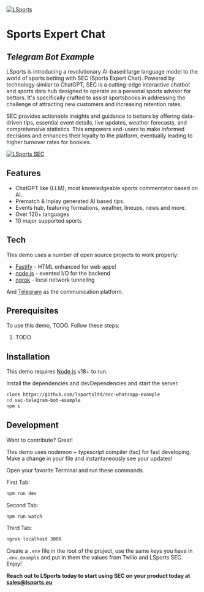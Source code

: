 [![LSports](https://cdn-assets-eu.frontify.com/s3/frontify-enterprise-files-eu/eyJwYXRoIjoiYXdlc29tZS10bHZcL2ZpbGVcL0p3S3dweU5Ub2pDQld3d3l5YTdkLnBuZyJ9:awesome-tlv:s5wJjkZJhYz_mhMs6SmsJeoRZWoxuvrOPGrNMUQP1tU?width=2400)](https://www.lsports.eu)
# Sports Expert Chat
## _Telegram Bot Example_

LSports is introducing a revolutionary AI-based large language model to the world of sports betting with SEC (Sports Expert Chat). Powered by technology similar to ChatGPT, SEC is a cutting-edge interactive chatbot and sports data hub designed to operate as a personal sports advisor for bettors. It's specifically crafted to assist sportsbooks in addressing the challenge of attracting new customers and increasing retention rates.

SEC provides actionable insights and guidance to bettors by offering data-driven tips, essential event details, live updates, weather forecasts, and comprehensive statistics. This empowers end-users to make informed decisions and enhances their loyalty to the platform, eventually leading to higher turnover rates for bookies.

[![LSports SEC](https://github.com/lsportsltd/sec-whatsapp-example/blob/main/assets/example.png)](https://www.lsports.eu/sec/)

## Features

- ChatGPT like (LLM), most knowledgeable sports commentator based on AI.
- Prematch & Inplay generated AI based tips.
- Events hub, featuring formations, weather, lineups, news and more.
- Over 120+ languages
- 10 major supported sports

## Tech

This demo uses a number of open source projects to work properly:

- [Fastify] - HTML enhanced for web apps!
- [node.js] - evented I/O for the backend
- [ngrok] - local network tunneling

And [Telegram](https://telegram.org/) as the communication platform.

## Prerequisites

To use this demo, TODO. Follow these steps:

1. TODO

## Installation

This demo requires [Node.js](https://nodejs.org/) v18+ to run.

Install the dependencies and devDependencies and start the server.

```bash
clone https://github.com/lsportsltd/sec-whatsapp-example
cd sec-telegram-bot-example
npm i
```

## Development

Want to contribute? Great!

This demo uses nodemon + typescript compiler (tsc) for fast developing.
Make a change in your file and instantaneously see your updates!

Open your favorite Terminal and run these commands.

First Tab:

```bash
npm run dev
```

Second Tab:

```bash
npm run watch
```

Third Tab:

```bash
ngrok localhost 3006
```

Create a `.env` file in the root of the project, use the same keys you have in `.env.example` and put in them the values from Twilio and LSports SEC.
Enjoy!

**Reach out to LSports today to start using SEC on your product today at sales@lsports.eu**

[//]: # (These are reference links used in the body of this note and get stripped out when the markdown processor does its job. There is no need to format nicely because it shouldn't be seen. Thanks SO - http://stackoverflow.com/questions/4823468/store-comments-in-markdown-syntax)

   [Fastify]: <https://github.com/fastify/fastify>
   [node.js]: <http://nodejs.org>
   [Telegram]: <https://telegram.org>
   [ngrok]: <https://ngrok.com>